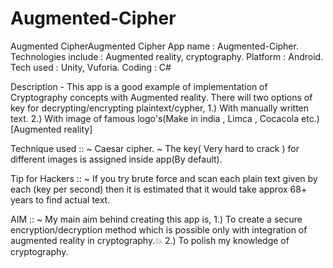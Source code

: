# Augmented-Cipher

Augmented CipherAugmented Cipher
App name : Augmented-Cipher. 
Technologies include : Augmented reality, cryptography. 
Platform : Android. 
Tech used : Unity, Vuforia. 
Coding : C#

Description - 
This app is a good example of implementation of Cryptography concepts with Augmented reality. There will two options of key for decrypting/encrypting plaintext/cypher,
 1.) With manually written text.
 2.) With image of famous logo's(Make in india , Limca , Cocacola etc.)[Augmented reality] 

Technique used ::
~ Caesar cipher.
~ The key( Very hard to crack ) for different images is assigned inside app(By default). 

Tip for Hackers :: 
~ If you try brute force and scan each plain text given by each (key per second) then it is estimated that it would take approx 68+ years to find actual text.

 AIM ::
~ My main aim behind creating this app is, 
1.) To create a secure encryption/decryption method which is possible only with integration of augmented reality in cryptography.💥
2.) To polish my knowledge of cryptography.
